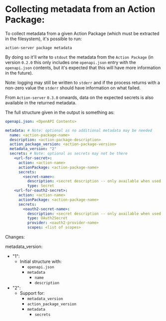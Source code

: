 # Collecting metadata from an Action Package:

To collect metadata from a given Action Package (which must be extracted in the
filesystem), it's possible to run:

`action-server package metadata`

By doing so it'll write to `stdout` the metadata from the `Action Package`
(in version `0.2.0` this only includes one `openapi.json` entry with the
`openapi.json` contents, but it's expected that this will have more information
in the future).

Note: logging may still be written to `stderr` and if the process returns with
a non-zero value the `stderr` should have information on what failed.

From `Action-server` `0.3.0` onwards, data on the expected secrets is also available
in the returned metadata.

The full structure given in the output is something as:

```yaml
openapi.json: <OpenAPI Contents>

metadata: # Note: optional as no additional metadata may be needed
  name: <action-package-name>
  description: <action-package-description>
  action_package_version: <action-package-version>
  metadata_version: "2"
  secrets: # Note: optional as secrets may not be there
    <url-for-secret>:
      action: <action-name>
      actionPackage: <action-package-name>
      secrets:
        <secret-name>:
          description: <secret description -- only available when used with sema4ai-actions 0.5.0 onwards>
          type: Secret
    <url-for-oauth2-secret>:
      action: <action-name>
      actionPackage: <action-package-name>
      secrets:
        <oauth2-secret-name>:
          description: <secret description -- only available when used with sema4ai-actions 0.5.0 onwards>
          type: OAuth2Secret
          provider: <oauth2-provider-name>
          scopes: <list of scopes>
```

Changes:

metadata_version:

- "1":
  - Initial structure with:
    - `openapi.json`
    - `metadata`
      - `name`
      - `description`
- "2":
  - Support for:
    - `metadata_version`
    - `action_package_version`
    - `metadata`
      - `secrets`
